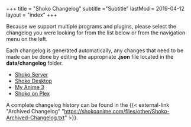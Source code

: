 +++
title = "Shoko Changelog"
subtitle ="Subtitle"
lastMod = 2019-04-12
layout = "index"
+++

Because we support multiple programs and plugins, please select the changelog you were looking for from the list below or from the navigation menu on the left. 

Each changelog is generated automatically, any changes that need to be made can be done by editing the appropriate **.json** file located in the **data/changelog** folder. 

- [Shoko Server](server)
- [Shoko Desktop](desktop)
- [My Anime 3](myanime3)
- [Shoko on Plex](shokoplex)


A complete changelog history can be found in the {{< external-link "Archived Changelog" "https://shokoanime.com/files/other/Shoko-Archived-Changelog.txt" >}}.

